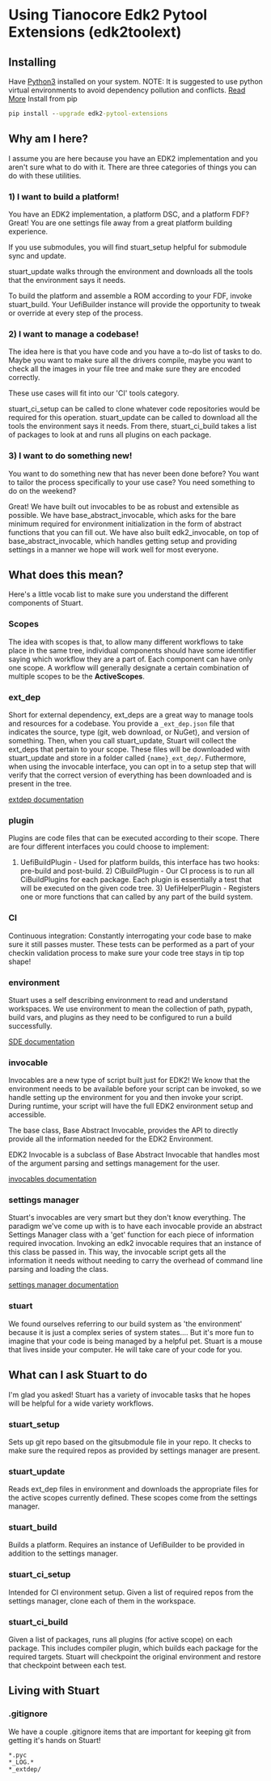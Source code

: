 # Using Tianocore Edk2 Pytool Extensions (edk2toolext)

## Installing

Have [Python3](https://www.python.org/downloads/) installed on your system. NOTE: It is suggested to use python virtual environments to avoid dependency pollution and conflicts. [Read More](https://docs.python.org/3/library/venv.html) Install from pip

```cmd
pip install --upgrade edk2-pytool-extensions
```

## Why am I here?

I assume you are here because you have an EDK2 implementation and you aren't sure what to do with it. There are three categories of things you can do with these utilities.

### 1) I want to build a platform!

You have an EDK2 implementation, a platform DSC, and a platform FDF? Great! You are one settings file away from a great platform building experience.

If you use submodules, you will find stuart_setup helpful for submodule sync and update.

stuart_update walks through the environment and downloads all the tools that the environment says it needs.

To build the platform and assemble a ROM according to your FDF, invoke stuart_build. Your UefiBuilder instance will provide the opportunity to tweak or override at every step of the process.

### 2) I want to manage a codebase!

The idea here is that you have code and you have a to-do list of tasks to do. Maybe you want to make sure all the drivers compile, maybe you want to check all the images in your file tree and make sure they are encoded correctly.

These use cases will fit into our 'CI' tools category.

stuart_ci_setup can be called to clone whatever code repositories would be required for this operation. stuart_update can be called to download all the tools the environment says it needs. From there, stuart_ci_build takes a list of packages to look at and runs all plugins on each package.

### 3) I want to do something new!

You want to do something new that has never been done before? You want to tailor the process specifically to your use case? You need something to do on the weekend?

Great! We have built out invocables to be as robust and extensible as possible. We have base_abstract_invocable, which asks for the bare minimum required for environment initialization in the form of abstract functions that you can fill out. We have also built edk2_invocable, on top of base_abstract_invocable, which handles getting setup and providing settings in a manner we hope will work well for most everyone.

## What does this mean?

Here's a little vocab list to make sure you understand the different components of Stuart.

### Scopes

The idea with scopes is that, to allow many different workflows to take place in the same tree, individual components should have some identifier saying which workflow they are a part of. Each component can have only one scope. A workflow will generally designate a certain combination of multiple scopes to be the **ActiveScopes**.

### ext_dep

Short for external dependency, ext_deps are a great way to manage tools and resources for a codebase. You provide a `_ext_dep.json` file that indicates the source, type (git, web download, or NuGet), and version of something. Then, when you call stuart_update, Stuart will collect the ext_deps that pertain to your scope. These files will be downloaded with stuart_update and store in a folder called `{name}_ext_dep/`. Futhermore, when using the invocable interface, you can opt in to a setup step that will verify that the correct version of everything has been downloaded and is present in the tree.

[extdep documentation](features/feature_extdep.md)

### plugin

Plugins are code files that can be executed according to their scope. There are four different interfaces you could choose to implement:

1) UefiBuildPlugin - Used for platform builds, this interface has two hooks: pre-build and post-build. 2) CiBuildPlugin - Our CI process is to run all CiBuildPlugins for each package. Each plugin is essentially a test that will be executed on the given code tree. 3) UefiHelperPlugin - Registers one or more functions that can called by any part of the build system.

### CI

Continuous integration: Constantly interrogating your code base to make sure it still passes muster. These tests can be performed as a part of your checkin validation process to make sure your code tree stays in tip top shape!

### environment

Stuart uses a self describing environment to read and understand workspaces. We use environment to mean the collection of path, pypath, build vars, and plugins as they need to be configured to run a build successfully.

[SDE documentation](features/feature_sde.md)

### invocable

Invocables are a new type of script built just for EDK2! We know that the environment needs to be available before your script can be invoked, so we handle setting up the environment for you and then invoke your script. During runtime, your script will have the full EDK2 environment setup and accessible.

The base class, Base Abstract Invocable, provides the API to directly provide all the information needed for the EDK2 Environment.

EDK2 Invocable is a subclass of Base Abstract Invocable that handles most of the argument parsing and settings management for the user.

[invocables documentation](features/feature_invocables.md)

### settings manager

Stuart's invocables are very smart but they don't know everything. The paradigm we've come up with is to have each invocable provide an abstract Settings Manager class with a 'get' function for each piece of information required invocation. Invoking an edk2 invocable requires that an instance of this class be passed in. This way, the invocable script gets all the information it needs without needing to carry the overhead of command line parsing and loading the class.

[settings manager documentation](features/feature_settings_manager.md)

### stuart

We found ourselves referring to our build system as 'the environment' because it is just a complex series of system states.... But it's more fun to imagine that your code is being managed by a helpful pet. Stuart is a mouse that lives inside your computer. He will take care of your code for you.

## What can I ask Stuart to do

I'm glad you asked! Stuart has a variety of invocable tasks that he hopes will be helpful for a wide variety workflows.

### stuart_setup

Sets up git repo based on the gitsubmodule file in your repo. It checks to make sure the required repos as provided by settings manager are present.

### stuart_update

Reads ext_dep files in environment and downloads the appropriate files for the active scopes currently defined. These scopes come from the settings manager.

### stuart_build

Builds a platform. Requires an instance of UefiBuilder to be provided in addition to the settings manager.

### stuart_ci_setup

Intended for CI environment setup. Given a list of required repos from the settings manager, clone each of them in the workspace.

### stuart_ci_build

Given a list of packages, runs all plugins (for active scope) on each package. This includes compiler plugin, which builds each package for the required targets. Stuart will checkpoint the original environment and restore that checkpoint between each test.

## Living with Stuart

### .gitignore

We have a couple .gitignore items that are important for keeping git from getting it's hands on Stuart!

```
*.pyc
*_LOG.*
*_extdep/
```
